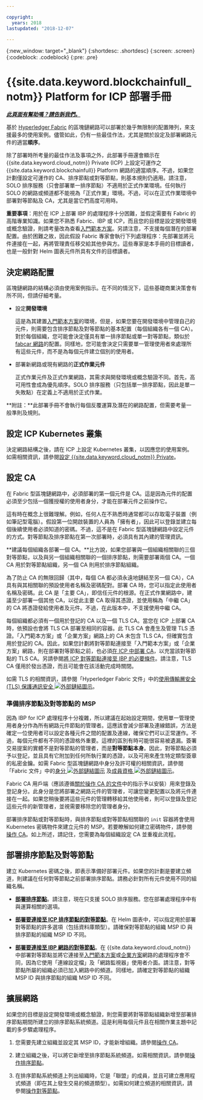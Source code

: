 ```yaml
---

copyright:
  years: 2018
lastupdated: "2018-12-07"

---
```


{:new_window: target="_blank"}
{:shortdesc: .shortdesc}
{:screen: .screen}
{:codeblock: .codeblock}
{:pre: .pre}

# {{site.data.keyword.blockchainfull_notm}} Platform for ICP 部署手冊

***[此頁面有幫助嗎？請告訴我們。](https://www.surveygizmo.com/s3/4501493/IBM-Blockchain-Documentation)***

基於 [Hyperledger Fabric](https://hyperledger-fabric.readthedocs.io/en/release-1.2/) 的區塊鏈網路可以部署於幾乎無限制的配置陣列，來支援最多的使用案例。儘管如此，仍有一些最佳作法，尤其是關於設定及部署網路元件的適當**順序**。

除了部署時所考量的最佳作法及事項之外，此部署手冊還會顯示在 {{site.data.keyword.cloud_notm}} Private (ICP) 上設定可運作之 {{site.data.keyword.blockchainfull}} Platform 網路的適當順序。不過，如果您計劃僅設定可運作的 CA、排序節點或對等節點，則基本規則仍適用。請注意，SOLO 排序服務（只會部署單一排序節點）不適用於正式作業環境。任何執行 SOLO 的網路或頻道都不能視為「正式作業」環境。不過，可以在正式作業環境中部署對等節點及 CA，尤其是當它們高度可用時。

**重要事項**：用於在 ICP 上部署 IBP 的處理程序十分困難，並假定需要有 Fabric 的高階專業知識。如果您不熟悉 Fabric、IBP 或 ICP，而且您的目標是設定開發環境或概念驗證，則請考量改為查看[入門範本方案](starter_plan.html)。另請注意，不支援每個潛在的部署配置。由於困難之故，因此假設 Fabric 專家會執行下列處理程序：先部署並將元件連接在一起，再將管理責任移交給其他參與方。這些專家是本手冊的目標讀者，也是一般針對 Helm 圖表元件所具有文件的目標讀者。

## 決定網路配置

區塊鏈網路的結構必須由使用案例指示。在不同的情況下，這些基礎商業決策會有所不同，但請仔細考量。

* 設定**開發環境**

  這是為其建置[入門範本方案](starter_plan.html)的環境，但是，如果您要在開發環境中管理自己的元件，則需要包含排序節點及對等節點的基本配置（每個組織各有一個 CA）。對於每個組織，您可能會決定僅具有單一排序節點或單一對等節點，類似於 [fabcar 網路](https://hyperledger-fabric.readthedocs.io/en/release-1.2/understand_fabcar_network.html)的配置。同樣地，您可能會決定只需要單一管理使用者來處理所有這些元件，而不是為每個元件建立個別的使用者。

* 部署新網路或現有網路的**正式作業元件**

  正式作業元件及正式作業網路，其需求與開發環境或概念驗證不同。首先，高可用性會成為優先順序。SOLO 排序服務（只包括單一排序節點，因此是單一失敗點）在定義上不適用於正式作業。

**附註：**此部署手冊不會執行每個反覆運算及潛在的網路配置，但需要考量一般準則及規則。

## 設定 ICP Kubernetes 叢集

決定網路結構之後，請在 ICP 上設定 Kubernetes 叢集，以因應您的使用案例。如需相關資訊，請參閱[設定 {{site.data.keyword.cloud_notm}} Private](ICP_setup.html)。

## 設定 CA

在 Fabric 型區塊鏈網路中，必須部署的第一個元件是 CA。這是因為元件的配置必須至少包括一個獲授權的使用者身分，才能在部署元件之前操作它。

這有時在概念上很難理解。例如，任何人在不熟悉時通常都可以存取電子裝置（例如筆記型電腦）。假設第一位開啟裝置的人員為「擁有者」，因此可以登錄並建立每個後續使用者必須知道的密碼。不過，這不是在 Fabric 型區塊鏈網路中設定元件的方式。對等節點及排序節點在第一次部署時，必須具有其內建的管理資訊。

**建議每個組織各部署一個 CA。**比方說，如果您部署與一個組織相關聯的三個對等節點，以及與另一個組織相關聯的一個排序節點，則需要部署兩個 CA。一個 CA 用於對等節點組織，另一個 CA 則用於排序節點組織。

為了防止 CA 的無限回歸（其中，每個 CA 都必須永遠地鏈結至另一個 CA），CA 具有與其相關聯的預設使用者名稱及密碼配對。部署 CA 時，您可以指定此使用者名稱及密碼。此 CA 是「主要 CA」，即信任元件的根源。在正式作業網路中，建議至少部署一個其他 CA，以從此主要 CA 取得其憑證，並使用稱為「中繼 CA」的 CA 將憑證發給使用者及元件。不過，在此版本中，不支援使用中繼 CA。

每個組織都必須有一個用於登記的 CA 以及一個 TLS CA。當您在 ICP 上部署 CA 時，依預設也會將 TLS CA 部署至相同的容器。此 TLS CA 會產生及管理 TLS 憑證。「入門範本方案」或「企業方案」網路上的 CA 未包含 TLS CA，但確實包含用於登記的 CA。因此，如果您計劃將對等節點連接至「入門範本方案」或「企業方案」網路，則在部署對等節點之前，也必須[在 ICP 中部署 CA](howto/CA_deploy_icp.html)，以充當該對等節點的 TLS CA。另請參閱[將 ICP 對等節點連接至 IBP 的必要條件](howto/peer_deploy_ibp#prerequisites-peer-ibp)。請注意，TLS CA 僅用於發出憑證，而且可能會在該活動完成時關閉。

如需 TLS 的相關資訊，請參閱「Hyperledger Fabric 文件」中的[使用傳輸層安全 (TLS) 保護通訊安全 ![外部鏈結圖示](images/external_link.svg "外部鏈結圖示")](https://hyperledger-fabric.readthedocs.io/en/release-1.3/enable_tls.html "使用傳輸層安全 (TLS) 保護通訊安全")。

### 準備排序節點及對等節點的 MSP

因為 IBP for ICP 處理程序十分複雜，所以建議在起始設定期間，使用單一管理使用者身分作為所有網路元件節點的管理者。這應該會減少部署及連線錯誤，方法是確定一位使用者可以設定各種元件之間的配置及連線，確保它們可以正常運作。不過，每個元件都有不同的憑證格外重要。這裡的區別有時可能很容易被遺漏。簽署交易提案的實體不是對等節點的管理者，而是**對等節點本身**。因此，對等節點必須予以登記，並且具有它附加到任何所執行業的憑證，以及可用來產生特定類型簽章的私密金鑰。如需 Fabric 型區塊鏈網路中身分及許可權的相關資訊，請參閱「Fabric 文件」中的[身分 ![外部鏈結圖示](images/external_link.svg "外部鏈結圖示")](https://hyperledger-fabric.readthedocs.io/en/release-1.3/identity/identity.html "身分") 及[成員資格 ![外部鏈結圖示](images/external_link.svg "外部鏈結圖示")](https://hyperledger-fabric.readthedocs.io/en/release-1.3/membership/membership.html "成員資格")。

Fabric CA 用戶端（應該遵循[關於操作 CA 的文件](howto/CA_operate.html#fabric-ca-client)中的指示予以安裝）用來登錄及登記身分。此身分是您將部署之網路元件的管理者，可讓您變更配置以及將元件連接在一起。如果您稍後要將這些元件的管理轉移給其他使用者，則可以登錄及登記這些元件的新管理者，並視需要移除您的管理者身分。

部署排序節點或對等節點時，與排序節點或對等節點相關聯的 `init` 容器將會使用 Kubernetes 密碼物件來建立元件的 MSP。若要瞭解如何建立密碼物件，請參閱[操作 CA](howto/CA_operate.html)。如上所述，請記住，您需要為每個組織設定 CA 並重複此流程。

## 部署排序節點及對等節點

建立 Kubernetes 密碼之後，即表示準備好部署元件。如果您的計劃是要建立頻道，則建議在任何對等節點之前部署排序節點。請務必針對所有元件使用不同的組織名稱。

- **[部署排序節點](howto/orderer_deploy_icp.html)**。請注意，現在只支援 SOLO 排序服務。您在部署處理程序中有與運算相關的選項。

- **[部署要連接至 ICP 排序節點的對等節點](howto/peer_deploy_icp.html)**。在 Helm 圖表中，可以指定用於部署對等節點的許多選項（包括資料庫類型）。請確保對等節點的組織 MSP ID 與排序節點的組織 MSP ID 不同。

- **[部署要連接至 IBP 網路的對等節點](howto/peer_deploy_ibp.html)**。在 {{site.data.keyword.cloud_notm}} 中部署對等節點並將它連接至[入門範本方案](starter_plan.html)或[企業方案](enterprise_plan.html)網路的處理程序會不同，因為它使用「連線設定檔」及「網路監視器」使用者介面。請注意，對等節點所屬的組織必須已加入網路中的頻道。同樣地，請確定對等節點的組織 MSP ID 與排序節點的組織 MSP ID 不同。

## 擴展網路

如果您的目標是設定開發環境或概念驗證，則您需要將對等節點組織新增至部署排序節點期間所建立的排序節點系統頻道。這是利用每個元件且在相關作業主題中記載的多步驟處理程序。

1. 您需要先建立組織並設定其 MSP ID，才能新增組織。請參閱[操作 CA](howto/CA_operate.html#deploy-orderer-peer)。

2. 建立組織之後，可以將它新增至排序節點系統頻道。如需相關資訊，請參閱[操作排序節點](howto/orderer_operate.html#add-organizations-to-consortium)。

3. 在排序節點系統頻道上列出組織時，它是「聯盟」的成員，並且可建立應用程式頻道（即在其上發生交易的頻道類型）。如需如何建立頻道的相關資訊，請參閱[操作對等節點](howto/peer_operate_icp.html#peer-icp-channeltx)。
